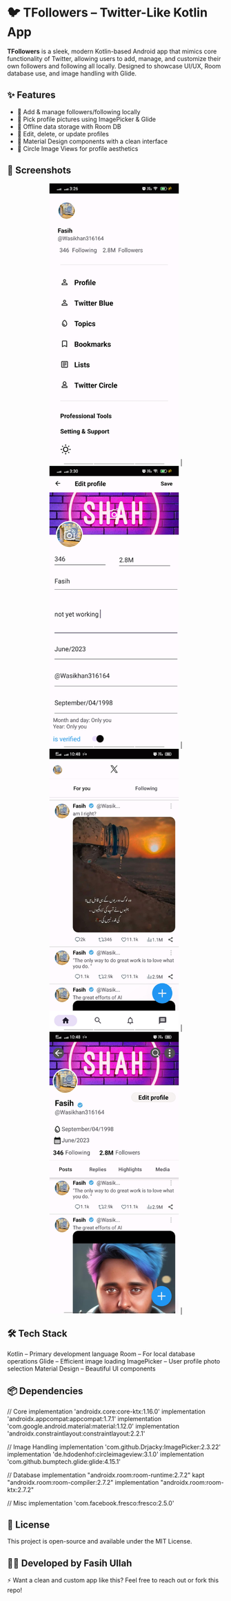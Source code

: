 # 🐦 TFollowers – Twitter-Like Kotlin App

**TFollowers** is a sleek, modern Kotlin-based Android app that mimics core functionality of Twitter, allowing users to add, manage, and customize their own followers and following all locally. Designed to showcase UI/UX, Room database use, and image handling with Glide.


## ✨ Features

- 👤 Add & manage followers/following locally
- 📸 Pick profile pictures using ImagePicker & Glide
- 🧠 Offline data storage with Room DB
- 🔄 Edit, delete, or update profiles
- 📱 Material Design components with a clean interface
- 🧩 Circle Image Views for profile aesthetics


<h2>📸 Screenshots</h2>
<p align="center">
   <img src="app/assets/screenshots/Screenshot1_20230930_152618.jpg" width="300"/> |
   <img src="app/assets/screenshots/Screenshot2_20230930_153038.jpg" width="300"/> |
   <img src="app/assets/screenshots/Screenshot3_20231001_104823.jpg" width="300"/> |
   <img src="app/assets/screenshots/Screenshot4_20231001_104849.jpg" width="300"/> |
</p>



## 🛠️ Tech Stack
Kotlin – Primary development language
Room – For local database operations
Glide – Efficient image loading
ImagePicker – User profile photo selection
Material Design – Beautiful UI components

## 📦 Dependencies
// Core
implementation 'androidx.core:core-ktx:1.16.0'
implementation 'androidx.appcompat:appcompat:1.7.1'
implementation 'com.google.android.material:material:1.12.0'
implementation 'androidx.constraintlayout:constraintlayout:2.2.1'

// Image Handling
implementation 'com.github.Drjacky:ImagePicker:2.3.22'
implementation 'de.hdodenhof:circleimageview:3.1.0'
implementation 'com.github.bumptech.glide:glide:4.15.1'

// Database
implementation "androidx.room:room-runtime:2.7.2"
kapt "androidx.room:room-compiler:2.7.2"
implementation "androidx.room:room-ktx:2.7.2"

// Misc
implementation 'com.facebook.fresco:fresco:2.5.0'

## 📄 License
This project is open-source and available under the MIT License.

## 👨‍💻 Developed by Fasih Ullah
⚡ Want a clean and custom app like this? Feel free to reach out or fork this repo!
